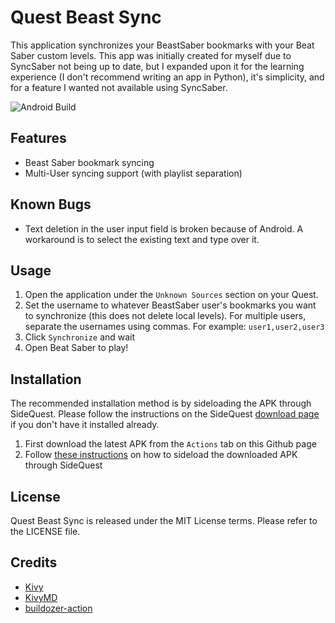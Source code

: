 # Quest Beast Sync

This application synchronizes your BeastSaber bookmarks with your Beat Saber custom levels. This app was initially created for myself due to SyncSaber not being up to date, but I expanded upon it for the learning experience (I don't recommend writing an app in Python), it's simplicity, and for a feature I wanted not available using SyncSaber.

![Android Build](https://github.com/KyujuuAlpha/Quest-Beast-Sync/actions/workflows/build-android.yml/badge.svg)

## Features

- Beast Saber bookmark syncing
- Multi-User syncing support (with playlist separation)

## Known Bugs
- Text deletion in the user input field is broken because of Android.  A workaround is to select the existing text and type over it.

## Usage

1. Open the application under the `Unknown Sources` section on your Quest.
2. Set the username to whatever BeastSaber user's bookmarks you want to synchronize (this does not delete local levels).  For multiple users, separate the usernames using commas.  For example: `user1,user2,user3`
3. Click `Synchronize` and wait
4. Open Beat Saber to play!

## Installation

The recommended installation method is by sideloading the APK through SideQuest.  Please follow the instructions on the SideQuest [download page](https://sidequestvr.com/download) if you don't have it installed already.

1. First download the latest APK from the `Actions` tab on this Github page
2. Follow [these instructions](https://learn.adafruit.com/sideloading-on-oculus-quest/install-and-use-sidequest#install-a-custom-apk-3051314-9) on how to sideload the downloaded APK through SideQuest

## License

Quest Beast Sync is released under the MIT License terms.  Please refer to the LICENSE file.

## Credits
- [Kivy](https://kivy.org/#home)
- [KivyMD](https://github.com/kivymd/KivyMD)
- [buildozer-action](https://github.com/ArtemSBulgakov/buildozer-action)